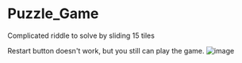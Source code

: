 # Puzzle_Game
Complicated riddle to solve by sliding 15 tiles

Restart button doesn't work, but you still can play the game.
![image](https://user-images.githubusercontent.com/83009912/200215530-d1b9485b-914d-4c09-9b14-fc4c3f523f9b.png)
